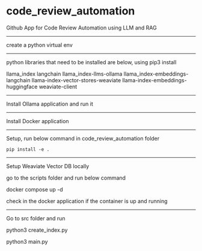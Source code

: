 # code_review_automation

Github App for Code Review Automation using LLM and RAG


------

create a python virtual env

----------

python libraries that need to be installed are below, using pip3 install <library-name> 

llama_index
langchain
llama_index-llms-ollama
llama_index-embeddings-langchain
llama-index-vector-stores-weaviate
llama-index-embeddings-huggingface
weaviate-client

------

Install Ollama application and run it

--------

Install Docker application

--------

Setup, run below command in code_review_automation folder

``` pip install -e . ```

-----

Setup Weaviate Vector DB locally

go to the scripts folder and run below command

docker compose up -d

check in the docker application if the container is up and running

---------

Go to src folder and run

python3 create_index.py

python3 main.py

